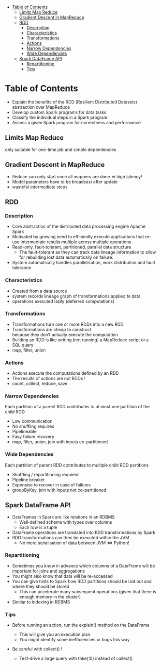 
- [Table of Contents](#table-of-contents)
  - [Limits Map Reduce](#limits-map-reduce)
  - [Gradient Descent in MapReduce](#gradient-descent-in-mapreduce)
  - [RDD](#rdd)
    - [Description](#description)
    - [Characteristics](#characteristics)
    - [Transformations](#transformations)
    - [Actions](#actions)
    - [Narrow Dependencies](#narrow-dependencies)
    - [Wide Dependencies](#wide-dependencies)
  - [Spark DataFrame API](#spark-dataframe-api)
    - [Repartitioning](#repartitioning)
    - [Tips](#tips)

# Table of Contents

- Explain the benefits of the RDD (Resilient Distributed Datasets) abstraction over MapReduce
- Develop custom Spark programs for data tasks
- Classify the individual steps in a Spark program
- Assess a given Spark program for correctness and performance



## Limits Map Reduce 
only suitable for one-time job and simple dependencies

## Gradient Descent in MapReduce
- Reduce can only start once all mappers are 
done => high latency!
- Model parameters have to be broadcast after update
- wasteful intermediate steps

## RDD
### Description
- Core abstraction of the distributed data processing engine Apache Spark
- Motivated by growing need to efficiently execute applications that re-use intermediate results multiple across multiple operations 
- Read-only, fault-tolerant, partitioned, parallel data structure
  - The fault-tolerant as they can track data lineage information to allow for rebuilding lost data automatically on failure.
- System automatically handles parallelisation, work distribution  and fault tolerance

### Characteristics
- Created from a data source
- system records lineage graph of transformations applied to data
- operations executed lazily (deferred computations)


### Transformations

- Transformations turn one or more RDDs 
into a new RDD 
- Transformations are cheap to construct  
because they don’t actually execute the 
computation 
- Building an RDD is like writing (not 
running) a MapReduce script or a  
SQL query 
- map, filter, union
 
### Actions
- Actions execute the computations 
defined by an RDD 
- The results of actions are not RDDs ! 
- count, collect, reduce, save

### Narrow Dependencies 
Each partition of a parent RDD  contributes to at most one  partition of the child RDD 
- Low communication 
- No shuffling required 
- Pipelineable 
- Easy failure recovery
- map, filter, union, join with inputs co-partitioned


### Wide Dependencies
Each partition of parent RDD  contributes to multiple child  RDD partitions 
- Shuffling / repartitioning required 
- Pipeline breaker 
- Expensive to recover in  case of failures
- groupByKey, join with inputs not co-partitioned


## Spark DataFrame API
- DataFrames in Spark are like relations in an RDBMS 
  - Well-defined schema with types over columns 
  - Each row is a tuple 
- DataFrame operations are translated into RDD transformations by Spark 
- RDD transformations can then be executed within the JVM 
  - No more serialisation of data between JVM ⇔ Python!

### Repartitioning
- Sometimes you know in advance which columns of a DataFrame will be important for joins and aggregations 
- You might also know that data will be re-accessed 
- You can give hints to Spark how RDD partitions should be laid out and where they should be stored
  - This can accelerate many subsequent operations (given that there is enough memory in the cluster) 
- Similar to indexing in RDBMS

### Tips
- Before running an action, run the explain() method on the DataFrame 
  - This will give you an execution plan 
  - You might identify some inefficiencies or bugs this way 

- Be careful with collect() ! 
  -  Test-drive a large query with take(10) instead of collect()